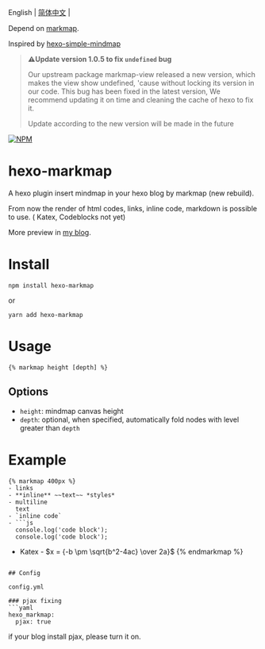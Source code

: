English
| [简体中文](https://github.com/MaxChang3/hexo-markmap/blob/main/README.md) |

Depend on [markmap](https://github.com/gera2ld/markmap).

Inspired by [hexo-simple-mindmap](https://github.com/HunterXuan/hexo-simple-mindmap)

> **⚠️Update version 1.0.5 to fix `undefined` bug**
>
> Our upstream package markmap-view released a new version, which makes the view show undefined, 'cause without locking its version in our code. This bug has been fixed in the latest version, We recommend updating it on time and cleaning the cache of hexo to fix it.
>
> Update according to the new version will be made in the future

[![NPM](https://nodei.co/npm/hexo-markmap.png)](https://nodei.co/npm/hexo-markmap/)

# hexo-markmap
A hexo plugin insert mindmap in your hexo blog by markmap (new rebuild).

From now the render of html codes, links, inline code, markdown is possible to use. ( Katex, Codeblocks not yet)

More preview in [my blog](https://zhangmaimai.com/2021/02/23/hexo-mindmap-plugin/).

# Install
```
npm install hexo-markmap
```
or
```
yarn add hexo-markmap
```

# Usage
```
{% markmap height [depth] %}
```

## Options
- `height`: mindmap canvas height
- `depth`: optional, when specified, automatically fold nodes with level greater than `depth`

# Example 
```
{% markmap 400px %}
- links
- **inline** ~~text~~ *styles*
- multiline
  text
- `inline code`
- ```js
  console.log('code block');
  console.log('code block');
  ```
- Katex - $x = {-b \pm \sqrt{b^2-4ac} \over 2a}$
{% endmarkmap %}
```

## Config

config.yml

### pjax fixing
```yaml
hexo_markmap:
  pjax: true
```
if your blog install pjax, please turn it on.
